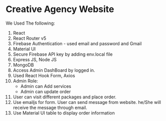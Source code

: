 # Creative Agency Website

We Used The following:

1. React
2. React Router v5
3. Firebase Authentication - used email and password and Gmail
4. Material UI
5. Secure Firebase API key by adding env.local file
6. Express JS, Node JS
7. MongoDB
8. Access Admin DashBoard by logged in.
9. Used React Hook Form, Axios
10. Admin Role:
    - Admin can Add services
    - Admin can update order
11. User can visit different packages and place order.
12. Use emailjs for form. User can send message from website. he/She will receive the message through email.
13. Use Material UI table to display order information
